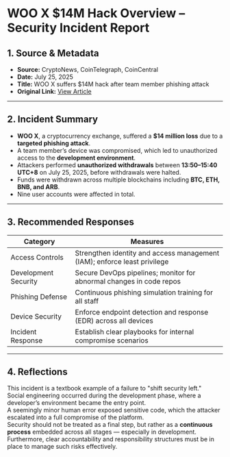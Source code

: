 # WOO X $14M Hack Overview – Security Incident Report

## 1. Source & Metadata
- **Source:** CryptoNews, CoinTelegraph, CoinCentral  
- **Date:** July 25, 2025  
- **Title:** WOO X suffers $14M hack after team member phishing attack  
- **Original Link:** [View Article](https://cryptonews.com/news/crypto-exchange-woo-x-loses-14m-after-team-member-falls-for-phishing-attack/?utm_source=chatgpt.com)

---

## 2. Incident Summary
- **WOO X**, a cryptocurrency exchange, suffered a **$14 million loss** due to a **targeted phishing attack**.
- A team member’s device was compromised, which led to unauthorized access to the **development environment**.
- Attackers performed **unauthorized withdrawals** between **13:50–15:40 UTC+8** on July 25, 2025, before withdrawals were halted.
- Funds were withdrawn across multiple blockchains including **BTC, ETH, BNB, and ARB**.
- Nine user accounts were affected in total.

---

## 3. Recommended Responses
| Category           | Measures                                                                 |
|--------------------|--------------------------------------------------------------------------|
| Access Controls     | Strengthen identity and access management (IAM); enforce least privilege |
| Development Security | Secure DevOps pipelines; monitor for abnormal changes in code repos     |
| Phishing Defense    | Continuous phishing simulation training for all staff                   |
| Device Security     | Enforce endpoint detection and response (EDR) across all devices         |
| Incident Response   | Establish clear playbooks for internal compromise scenarios              |

---

## 4. Reflections
This incident is a textbook example of a failure to "shift security left."  
Social engineering occurred during the development phase, where a developer’s environment became the entry point.  
A seemingly minor human error exposed sensitive code, which the attacker escalated into a full compromise of the platform.  
Security should not be treated as a final step, but rather as a **continuous process** embedded across all stages — especially in development.  
Furthermore, clear accountability and responsibility structures must be in place to manage such risks effectively.

